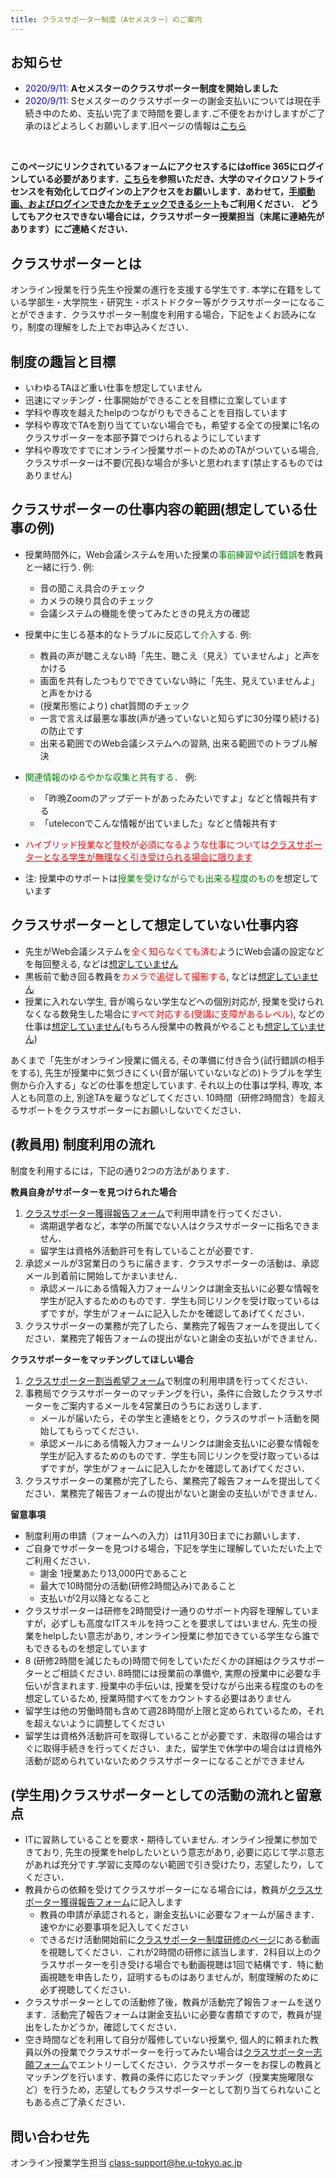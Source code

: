 ```yaml
---
title: クラスサポーター制度（Aセメスター）のご案内
---
```


お知らせ
---------------------------

* <span style="color:blue;">2020/9/11:</span> **Aセメスターのクラスサポーター制度を開始しました**
* <span style="color:blue;">2020/9/11:</span> Sセメスターのクラスサポーターの謝金支払いについては現在手続き中のため、支払い完了まで時間を要します.ご不便をおかけしますがご了承のほどよろしくお願いします.旧ページの情報は<a href="https://utelecon.github.io/supporters/class" target="_blank">こちら</a>

<br>

**このページにリンクされているフォームにアクセスするにはoffice 365にログインしている必要があります．<a href="https://www.u-tokyo.ac.jp/adm/dics/ja/mslicense.html" target="_blank">こちら</a>を参照いただき、大学のマイクロソフトライセンスを有効化してログインの上アクセスをお願いします．あわせて，<a href="https://utelecon.github.io/oc/ " target="_blank">手順動画、およびログインできたかをチェックできるシート</a>もご利用ください．
どうしてもアクセスできない場合には，クラスサポーター授業担当（末尾に連絡先があります）にご連絡ください．**


クラスサポーターとは
---------------------------

オンライン授業を行う先生や授業の進行を支援する学生です. 本学に在籍をしている学部生・大学院生・研究生・ポストドクター等がクラスサポーターになることができます．クラスサポーター制度を利用する場合，下記をよくお読みになり，制度の理解をした上でお申込みください．

制度の趣旨と目標
---------------------------

* いわゆるTAほど重い仕事を想定していません
* 迅速にマッチング・仕事開始ができることを目標に立案しています
* 学科や専攻を越えたhelpのつながりもできることを目指しています
* 学科や専攻でTAを割り当てていない場合でも，希望する全ての授業に1名のクラスサポーターを本部予算でつけられるようにしています
* 学科や専攻ですでにオンライン授業サポートのためのTAがついている場合, クラスサポーターは不要(冗長)な場合が多いと思われます(禁止するものではありません)

クラスサポーターの仕事内容の範囲(想定している仕事の例)
---------------------------

* 授業時間外に，Web会議システムを用いた授業の<font color="green">事前練習や試行錯誤</font>を教員と一緒に行う. 例:
  * 音の聞こえ具合のチェック
  * カメラの映り具合のチェック
  * 会議システムの機能を使ってみたときの見え方の確認
* 授業中に生じる基本的なトラブルに反応して<font color="green">介入</font>する. 例:
  * 教員の声が聴こえない時「先生、聴こえ（見え）ていませんよ」と声をかける
  * 画面を共有したつもりでできていない時に「先生、見えていませんよ」と声をかける
  * (授業形態により) chat質問のチェック
  * 一言で言えば最悪な事故(声が通っていないと知らずに30分喋り続ける)の防止です
  * 出来る範囲でのWeb会議システムへの習熟, 出来る範囲でのトラブル解決
* <font color="green">関連情報のゆるやかな収集と共有する．</font> 例:
  * 「昨晩Zoomのアップデートがあったみたいですよ」などと情報共有する
  * 「uteleconでこんな情報が出ていました」などと情報共有す
* <span style="color: red">ハイブリッド授業など登校が必須になるような仕事については<u>クラスサポーターとなる学生が無理なく引き受けられる場合に限ります</u></span>
  
* 注: 授業中のサポートは<font color="green">授業を受けながらでも出来る程度のもの</font>を想定しています

クラスサポーターとして想定していない仕事内容
---------------------------

* 先生がWeb会議システムを<font color="red">全く知らなくても済む</font>ようにWeb会議の設定などを毎回整える, などは<u>想定していません</u>
* 黒板前で動き回る教員を<font color="red">カメラで追従して撮影する</font>, などは<u>想定していません</u>
* 授業に入れない学生, 音が鳴らない学生などへの個別対応が, 授業を受けられなくなる数発生した場合に<font color="red">すべて対応する(受講に支障があるレベル)</font>, などの仕事は<u>想定していません</u>(もちろん授業中の教員がやることも<u>想定していません</u>)


あくまで「先生がオンライン授業に備える, その準備に付き合う(試行錯誤の相手をする), 先生が授業中に気づきにくい(音が届いていないなどの)トラブルを学生側から介入する」などの仕事を想定しています. それ以上の仕事は学科, 専攻, 本人とも同意の上, 別途TAを雇うなどしてください. 10時間（研修2時間含）を超えるサポートをクラスサポーターにお願いしないでください．

(教員用) 制度利用の流れ
---------------------------

制度を利用するには，下記の通り2つの方法があります．

**教員自身がサポーターを見つけられた場合**

1. <a href="https://forms.office.com/Pages/ResponsePage.aspx?id=T6978HAr10eaAgh1yvlMhE94RPB63wNJlBYuMusGyS9UNFBUWk5RUkQ0NFFHQUpaSkdaVlNDMU43OC4u" target="_blank">クラスサポーター獲得報告フォーム</a>で利用申請を行ってください．
    * 満期退学者など，本学の所属でない人はクラスサポーターに指名できません．
    * 留学生は資格外活動許可を有していることが必要です．
1. 承認メールが3営業日のうちに届きます．クラスサポーターの活動は、承認メール到着前に開始してかまいません．
    *  承認メールにある情報入力フォームリンクは謝金支払いに必要な情報を学生が記入するためのものです．学生も同じリンクを受け取っているはずですが，学生がフォームに記入したかを確認してあげてください．
1. クラスサポーターの業務が完了したら、業務完了報告フォームを提出してください．業務完了報告フォームの提出がないと謝金の支払いができません．

**クラスサポーターをマッチングしてほしい場合**
1. <a href="https://forms.office.com/Pages/ResponsePage.aspx?id=T6978HAr10eaAgh1yvlMhE94RPB63wNJlBYuMusGyS9URDJDMVFIUEhVSExOUTBWNlU2TFZBNEpNQy4u" target="_blank">クラスサポーター割当希望フォーム</a>で制度の利用申請を行ってください．
1. 事務局でクラスサポーターのマッチングを行い，条件に合致したクラスサポーターをご案内するメールを4営業日のうちにお送りします．
    * メールが届いたら，その学生と連絡をとり，クラスのサポート活動を開始してもらってください．
    *  承認メールにある情報入力フォームリンクは謝金支払いに必要な情報を学生が記入するためのものです．学生も同じリンクを受け取っているはずですが，学生がフォームに記入したかを確認してあげてください．
1. クラスサポーターの業務が完了したら、業務完了報告フォームを提出してください．業務完了報告フォームの提出がないと謝金の支払いができません．

**留意事項**
* 制度利用の申請（フォームへの入力）は11月30日までにお願いします．
* ご自身でサポーターを見つける場合，下記を学生に理解していただいた上でご利用ください．
  * 謝金 1授業あたり13,000円であること  
  * 最大で10時間分の活動(研修2時間込み)であること
  * 支払いが2月以降となること
* クラスサポーターは研修を2時間受け一通りのサポート内容を理解していますが，必ずしも高度なITスキルを持つことを要求してはいません. 先生の授業をhelpしたい意志があり, オンライン授業に参加できている学生なら誰でもできるものを想定しています
* 8 (研修2時間を減じたもの)時間で何をしていただくかの詳細はクラスサポーターとご相談ください. 8時間には授業前の準備や, 実際の授業中に必要な手伝いが含まれます. 授業中の手伝いは, 授業を受けながら出来る程度のものを想定しているため, 授業時間すべてをカウントする必要はありません
* 留学生は他の労働時間も含めて週28時間が上限と定められているため，それを超えないように調整してください
* 留学生は資格外活動許可を取得していることが必要です．未取得の場合はすぐに取得手続きを行ってください．また，留学生で休学中の場合はは資格外活動が認められていないためクラスサポーターになることができません


(学生用)クラスサポーターとしての活動の流れと留意点
---------------------------------------------
* ITに習熟していることを要求・期待していません. オンライン授業に参加できており, 先生の授業をhelpしたいという意志があり, 必要に応じて学ぶ意志があれば充分です.学習に支障のない範囲で引き受けたり，志望したり，してください．
* 教員からの依頼を受けてクラスサポーターになる場合には，教員が<a href="https://forms.office.com/Pages/ResponsePage.aspx?id=T6978HAr10eaAgh1yvlMhE94RPB63wNJlBYuMusGyS9UNFBUWk5RUkQ0NFFHQUpaSkdaVlNDMU43OC4u" target="_blank">クラスサポーター獲得報告フォーム</a>に記入します
    * 教員の申請が承認されると，謝金支払いに必要なフォームが届きます．速やかに必要事項を記入してください
    * できるだけ活動開始前に<a href="https://utelecon.github.io/events/2020-05-20/" target="_blank">クラスサポーター制度研修のページ</a>にある動画を視聴してください．これが2時間の研修に該当します．2科目以上のクラスサポーターを引き受ける場合でも動画視聴は1回で結構です．特に動画視聴を申告したり，証明するものはありませんが，制度理解のために必ず視聴してください．
* クラスサポーターとしての活動修了後，教員が活動完了報告フォームを送ります．活動完了報告フォームは謝金支払いに必要な書類ですので，教員が提出をしたかどうか，確認してください．   
* 空き時間などを利用して自分が履修していない授業や, 個人的に頼まれた教員以外の授業でクラスサポーターを行ってみたい場合は<a href="https://forms.office.com/Pages/ResponsePage.aspx?id=T6978HAr10eaAgh1yvlMhE94RPB63wNJlBYuMusGyS9UNVhJUFpTTU0wSlYyVU9TQkVRNDJFQ1BCNi4u" target="_blank">クラスサポーター志願フォーム</a>でエントリーしてください．クラスサポーターをお探しの教員とマッチングを行います．教員の条件に応じたマッチング（授業実施曜限など）を行うため，志望してもクラスサポーターとして割り当てられないこともある点ご了承ください．


問い合わせ先
---------------------------------------------

オンライン授業学生担当
class-support@he.u-tokyo.ac.jp


